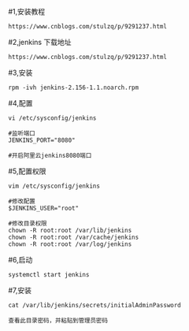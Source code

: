 #1,安装教程
```
https://www.cnblogs.com/stulzq/p/9291237.html
```

#2,jenkins 下载地址
```
https://www.cnblogs.com/stulzq/p/9291237.html
```

#3,安装
```
rpm -ivh jenkins-2.156-1.1.noarch.rpm
```

#4,配置
```
vi /etc/sysconfig/jenkins

#监听端口
JENKINS_PORT="8080"

#开启阿里云jenkins8080端口
```

#5,配置权限
```
vim /etc/sysconfig/jenkins

#修改配置
$JENKINS_USER="root"

#修改目录权限
chown -R root:root /var/lib/jenkins
chown -R root:root /var/cache/jenkins
chown -R root:root /var/log/jenkins
```

#6,启动
```
systemctl start jenkins
```

#7,安装
```
cat /var/lib/jenkins/secrets/initialAdminPassword

查看此目录密码，并粘贴到管理员密码
```
